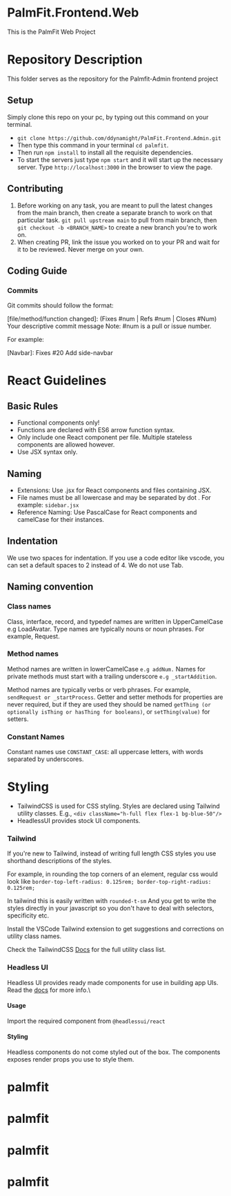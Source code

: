# PalmFit.Frontend.Web
This is the PalmFit Web Project
# Repository Description

This folder serves as the repository for the Palmfit-Admin frontend project

## Setup
Simply clone this repo on your pc, by typing out this command on your terminal.

- `git clone https://github.com/ddynamight/PalmFit.Frontend.Admin.git`
- Then type this command in your terminal `cd palmfit`.
- Then run `npm install` to install all the requisite dependencies.
- To start the servers just type `npm start` and it will start up the necessary server. Type `http://localhost:3000` in the browser to view the page.

## Contributing
1. Before working on any task, you are meant to pull the latest changes from the main branch, then create a separate branch to work on that particular task.
  `git pull upstream main` to pull from main branch, then `git checkout -b <BRANCH_NAME>` to create a new branch you're to work on.
2. When creating PR, link the issue you worked on to your PR and wait for it to be reviewed. Never merge on your own.

## Coding Guide

### Commits
  Git commits should follow the format:

  [file/method/function changed]: (Fixes #num | Refs #num  | Closes #Num) Your descriptive commit message
  Note: #num is a pull or issue number.

  For example:

  [Navbar]: Fixes #20 Add side-navbar

# React Guidelines

## Basic Rules
- Functional components only!
- Functions are declared with ES6 arrow function syntax.
- Only include one React component per file. Multiple stateless components are allowed however.
- Use JSX syntax only.

## Naming
- Extensions: Use .jsx for React components and files containing JSX.
- File names must be all lowercase and may be separated by dot . For example: `sidebar.jsx`
- Reference Naming: Use PascalCase for React components and camelCase for their instances.

## Indentation
  We use two spaces for indentation. If you use a code editor like vscode, you can set a default spaces to 2 instead of 4. We do not use Tab.

## Naming convention

### Class names
  Class, interface, record, and typedef names are written in UpperCamelCase e.g LoadAvatar. Type names are typically nouns or noun phrases. For example, Request.

### Method names
  Method names are written in lowerCamelCase `e.g addNum.` Names for private methods must start with a trailing underscore `e.g _startAddition`.

  Method names are typically verbs or verb phrases. For example, `sendRequest or _startProcess`. Getter and setter methods for properties are never required, but if they are used they should be named `getThing (or optionally isThing or hasThing for booleans)`, or `setThing(value)` for setters.

### Constant Names
  Constant names use `CONSTANT_CASE`: all uppercase letters, with words separated by underscores.

# Styling
- TailwindCSS is used for CSS styling.
  Styles are declared using Tailwind utility classes.
  E.g., `<div className="h-full flex flex-1 bg-blue-50"/>`
- HeadlessUI provides stock UI components.

### Tailwind
If you're new to Tailwind, instead of writing full length CSS styles you use shorthand descriptions of the styles.

For example, in rounding the top corners of an element, regular css would look like
`border-top-left-radius: 0.125rem; border-top-right-radius: 0.125rem;`

In tailwind this is easily written with `rounded-t-sm`
And you get to write the styles directly in your javascript so you don't have to deal with selectors, specificity etc.

Install the VSCode Tailwind extension to get suggestions and corrections on utility class names.

Check the TailwindCSS [Docs](https://tailwindcss.com/docs) for the full utility class list.

### Headless UI
Headless UI provides ready made components for use in building app UIs.
Read the [docs](https://headlessui.dev/) for more info.\

#### Usage
Import the required component from `@headlessui/react`

#### Styling
Headless components do not come styled out of the box. The components exposes render props you use to style them.
# palmfit
# palmfit
# palmfit
# palmfit
